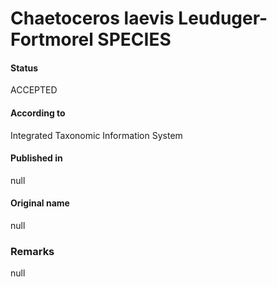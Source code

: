 Chaetoceros laevis Leuduger-Fortmorel SPECIES
=======

#### Status
ACCEPTED

#### According to
Integrated Taxonomic Information System

#### Published in
null

#### Original name
null

### Remarks
null